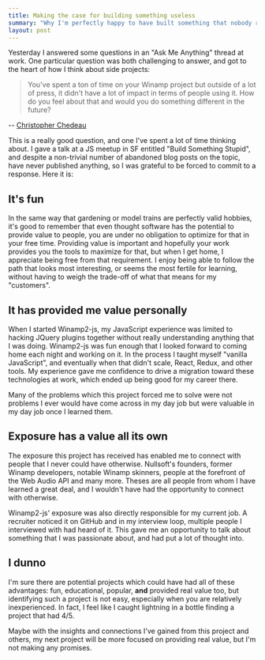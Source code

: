 ```yaml
---
title: Making the case for building something useless
summary: "Why I'm perfectly happy to have built something that nobody really uses"
layout: post
---
```


Yesterday I answered some questions in an "Ask Me Anything" thread at work. One particular question was both challenging to answer, and got to the heart of how I think about side projects:
  
> You've spent a ton of time on your Winamp project but outside of a lot of press, it didn't have a lot of impact in terms of people using it. How do you feel about that and would you do something different in the future?

-- [Christopher Chedeau](http://blog.vjeux.com/)

This is a really good question, and one I've spent a lot of time thinking about. I gave a talk at a JS meetup in SF entitled "Build Something Stupid", and despite a non-trivial number of abandoned blog posts on the topic, have never published anything, so I was grateful to be forced to commit to a response. Here it is:

## It's fun

In the same way that gardening or model trains are perfectly valid hobbies, it's good to remember that even thought software has the potential to provide value to people, you are under no obligation to optimize for that in your free time. Providing value is important and hopefully your work provides you the tools to maximize for that, but when I get home, I appreciate being free from that requirement. I enjoy being able to follow the path that looks most interesting, or seems the most fertile for learning, without having to weigh the trade-off of what that means for my "customers".

## It has provided me value personally

When I started Winamp2-js, my JavaScript experience was limited to hacking JQuery plugins together without really understanding anything that I was doing. Winamp2-js was fun enough that I looked forward to coming home each night and working on it. In the process I taught myself "vanilla JavaScript", and eventually when that didn't scale, React, Redux, and other tools. My experience gave me confidence to drive a migration toward these technologies at work, which ended up being good for my career there.

Many of the problems which this project forced me to solve were not problems I ever would have come across in my day job but were valuable in my day job once I learned them.

## Exposure has a value all its own

The exposure this project has received has enabled me to connect with people that I never could have otherwise. Nullsoft's founders, former Winamp developers, notable Winamp skinners, people at the forefront of the Web Audio API and many more. Theses are all people from whom I have learned a great deal, and I wouldn't have had the opportunity to connect with otherwise.

Winamp2-js' exposure was also directly responsible for my current job. A recruiter noticed it on GitHub and in my interview loop, multiple people I interviewed with had heard of it. This gave me an opportunity to talk about something that I was passionate about, and had put a lot of thought into.

## I dunno

I'm sure there are potential projects which could have had all of these advantages: fun, educational, popular, __and__ provided real value too, but identifying such a project is not easy, especially when you are relatively inexperienced. In fact, I feel like I caught lightning in a bottle finding a project that had 4/5.

Maybe with the insights and connections I've gained from this project and others, my next project will be more focused on providing real value, but I'm not making any promises.
